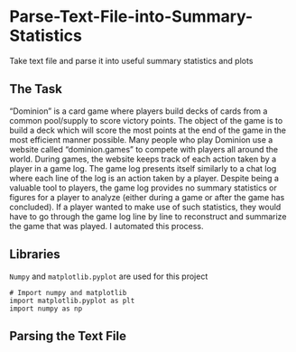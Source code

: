 # Parse-Text-File-into-Summary-Statistics
Take text file and parse it into useful summary statistics and plots
## The Task
“Dominion” is a card game where players build decks of cards from a common pool/supply to score victory points.  The object of the game is to build a deck which will score the most points at the end of the game in the most efficient manner possible.  Many people who play Dominion use a website called “dominion.games” to compete with players all around the world.  During games, the website keeps track of each action taken by a player in a game log.  The game log presents itself similarly to a chat log where each line of the log is an action taken by a player.  Despite being a valuable tool to players, the game log provides no summary statistics or figures for a player to analyze (either during a game or after the game has concluded).  If a player wanted to make use of such statistics, they would have to go through the game log line by line to reconstruct and summarize the game that was played.  I automated this process.
## Libraries
`Numpy` and `matplotlib.pyplot` are used for this project
```
# Import numpy and matplotlib
import matplotlib.pyplot as plt
import numpy as np
```
## Parsing the Text File
